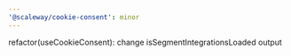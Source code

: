 ```yaml
---
'@scaleway/cookie-consent': minor
---
```


refactor(useCookieConsent): change isSegmentIntegrationsLoaded output
